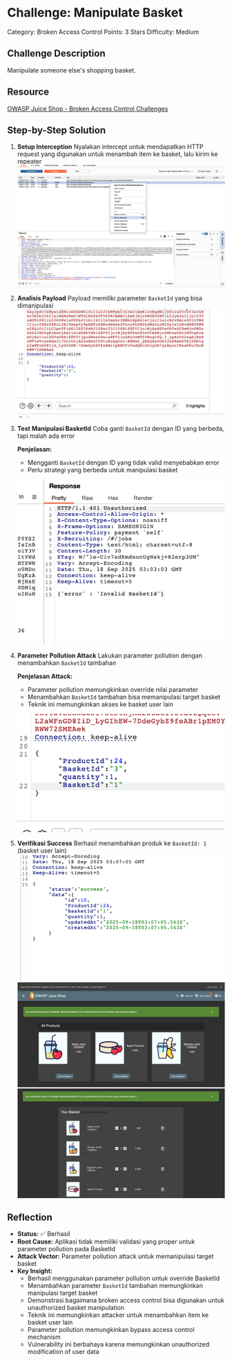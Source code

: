 # Challenge: Manipulate Basket

Category: Broken Access Control
Points: 3 Stars
Difficulty: Medium

## Challenge Description

Manipulate someone else's shopping basket.

## Resource

[OWASP Juice Shop - Broken Access Control Challenges](https://juice-shop.herokuapp.com/#/score-board?categories=Broken%20Access%20Control)

## Step-by-Step Solution

1. **Setup Interception**
   Nyalakan intercept untuk mendapatkan HTTP request yang digunakan untuk menambah item ke basket, lalu kirim ke repeater
   ![](images/step1-interceptaddtobasket.png)

2. **Analisis Payload**
   Payload memiliki parameter `BasketId` yang bisa dimanipulasi
   ![](images/step2-payloadwithbasketid.png)

3. **Test Manipulasi BasketId**
   Coba ganti `BasketId` dengan ID yang berbeda, tapi malah ada error

   **Penjelasan:**

   - Mengganti `BasketId` dengan ID yang tidak valid menyebabkan error
   - Perlu strategi yang berbeda untuk manipulasi basket

   ![](images/step3-trytochangebasketid.png)

4. **Parameter Pollution Attack**
   Lakukan parameter pollution dengan menambahkan `BasketId` tambahan

   **Penjelasan Attack:**

   - Parameter pollution memungkinkan override nilai parameter
   - Menambahkan `BasketId` tambahan bisa memanipulasi target basket
   - Teknik ini memungkinkan akses ke basket user lain

   ![](images/step4-addbasketid.png)

5. **Verifikasi Success**
   Berhasil menambahkan produk ke `BasketId: 1` (basket user lain)
   ![](images/step5-success.png)
   ![](images/step5-successweb.png)
   ![](images/step5-successweb2.png)

## Reflection

- **Status:** ✅ Berhasil
- **Root Cause:** Aplikasi tidak memiliki validasi yang proper untuk parameter pollution pada BasketId
- **Attack Vector:** Parameter pollution attack untuk memanipulasi target basket
- **Key Insight:**
  - Berhasil menggunakan parameter pollution untuk override BasketId
  - Menambahkan parameter `BasketId` tambahan memungkinkan manipulasi target basket
  - Demonstrasi bagaimana broken access control bisa digunakan untuk unauthorized basket manipulation
  - Teknik ini memungkinkan attacker untuk menambahkan item ke basket user lain
  - Parameter pollution memungkinkan bypass access control mechanism
  - Vulnerability ini berbahaya karena memungkinkan unauthorized modification of user data
